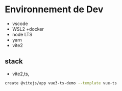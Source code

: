 # Environnement de Dev

- vscode
- WSL2 +docker
- node LTS
- yarn
- vite2

## stack

- vite2,ts,

```bash
create @vitejs/app vue3-ts-demo --template vue-ts
```
